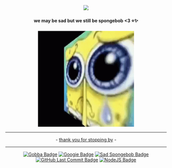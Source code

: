<div align="center">

<p align="center">
  <a href="https://github.com/1up64"> 
<img src="https://readme-typing-svg.demolab.com/?lines=Sad%20Spongebob%20group&font=Mona%20Sans&center=true&width=700&height=45&color=FFFF00&vCenter=true&pause=1000&size=45" /></a>
</p>

#### we may be sad but we still be spongebob <3 ⭐️✨

<img src="https://github.com/1up64/Sad-Spongebob/blob/main/docs/angai313-spongebob-sad.gif?raw=true" alt="Sad Spongebob" width="300"/><br>
<hr>
<p align="center">
-
<a href="./thankyou.md">thank you for stopping by</a>
-
</p>
<hr>

[![Gobba Badge](https://custom-icon-badges.demolab.com/badge/approved-purple?style=plastic&label=gobba&logoColor=&logo=fathers-day-rock)](https://gaxle.vercel.app "gobba axle")
[![Googie Badge](https://custom-icon-badges.demolab.com/badge/approved-5C4033?style=plastic&label=googie&logoColor=&logo=googie)](http://bribble.co/dog.html "googie web")
 [![Sad Spongebob Badge](https://custom-icon-badges.demolab.com/badge/spongebob-yellow?style=plastic&label=sad&logoColor=&logo=sad-spongebob)](https://for-vercel-yay.vercel.app "sad spongebob")
 [![GitHub Last Commit Badge](https://custom-icon-badges.demolab.com/github/last-commit/1up64/Sad-Spongebob?logo=history&logoColor=white&style=plastic)](https://github.com/1up64/Sad-Spongebob/commits/main "last commit") [![NodeJS Badge](https://custom-icon-badges.demolab.com/github/actions/workflow/status/1up64/Sad-Spongebob/webpack.yml?&style=plastic&branch=main&logo=check-circle-fill&logoColor=white)](https://nodejs.org/en "I hate NodeJS")
</div>
